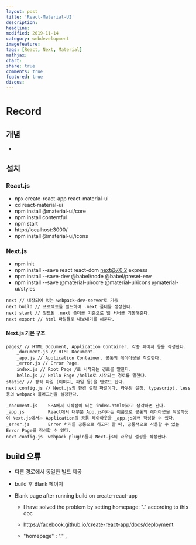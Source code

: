 ```yaml
---
layout: post
title: 'React-Material-UI'
description:
headline:
modified: 2019-11-14
category: webdevelopment
imagefeature:
tags: [React, Next, Material]
mathjax:
chart:
share: true
comments: true
featured: true
disqus:
---
```


# Record

## 개념

-

## 설치

### React.js

-   npx create-react-app react-material-ui
-   cd react-material-ui
-   npm install @material-ui/core
-   npm install contentful
-   npm start
-   http://localhost:3000/
-   npm install @material-ui/icons

### Next.js

-   npm init
-   npm install --save react react-dom next@7.0.2 express
-   npm install --save-dev @babel/node @babel/preset-env
-   npm install --save @material-ui/core @material-ui/icons @material-ui/styles

```
next // 내장되어 있는 webpack-dev-server로 기동
next build // 프로젝트를 빌드하여 .next 폴더를 생성한다.
next start // 빌드된 .next 폴더를 기준으로 웹 서버를 기동해준다.
next export // html 파일들로 내보내기를 해준다.
```

#### Next.js 기본 구조

```
pages/ // HTML Document, Application Container, 각종 페이지 등을 작성한다.
    _document.js // HTML Document.
    _app.js // Application Container. 공통의 레이아웃을 작성한다.
    _error.js // Error Page.
    index.js // Root Page /로 시작되는 경로를 말한다.
    hello.js // Hello Page /hello로 시작되는 경로를 말한다.
static/ // 정적 파일 (이미지, 파일 등)을 업로드 한다.
next.config.js // Next.js의 환경 설정 파일이다. 라우팅 설정, typescript, less 등의 webpack 플러그인을 설정한다.

_document.js    SPA에서 시작점이 되는 index.html이라고 생각하면 된다.
_app.js         React에서 대부분 App.js이라는 이름으로 공통의 레이아웃을 작성하듯이 Next.js에서는 Application의 공통 레이아웃을 _app.js에서 작성할 수 있다.
_error.js       Error 처리를 공통으로 하고자 할 때, 공통적으로 사용할 수 있는 Error Page를 작성할 수 있다.
next.config.js  webpack plugin들과 Next.js의 라우팅 설정을 작성한다.
```

## build 오류

-   다른 경로에서 동일한 빌드 제공
-   build 후 Blank 페이지
-   Blank page after running build on create-react-app

    -   I have solved the problem by setting homepage: "." according to this doc

    -   https://facebook.github.io/create-react-app/docs/deployment

    -   "homepage" : "." ,
